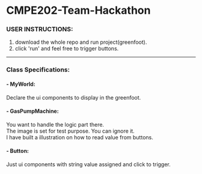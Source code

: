 # CMPE202-Team-Hackathon

### USER INSTRUCTIONS:
1. download the whole repo and run project(greenfoot).
2. click 'run' and feel free to trigger buttons.

------------------------------
### Class Specifications:

#### - MyWorld: 
Declare the ui components to display in the greenfoot.

#### - GasPumpMachine: 
You want to handle the logic part there. <br />
The image is set for test purpose. You can ignore it.<br />
I have built a illustration on how to read value from buttons.

#### - Button:
Just ui components with string value assigned and click to trigger.

